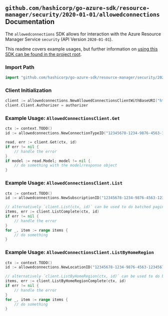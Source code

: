 
## `github.com/hashicorp/go-azure-sdk/resource-manager/security/2020-01-01/allowedconnections` Documentation

The `allowedconnections` SDK allows for interaction with the Azure Resource Manager Service `security` (API Version `2020-01-01`).

This readme covers example usages, but further information on [using this SDK can be found in the project root](https://github.com/hashicorp/go-azure-sdk/tree/main/docs).

### Import Path

```go
import "github.com/hashicorp/go-azure-sdk/resource-manager/security/2020-01-01/allowedconnections"
```


### Client Initialization

```go
client := allowedconnections.NewAllowedConnectionsClientWithBaseURI("https://management.azure.com")
client.Client.Authorizer = authorizer
```


### Example Usage: `AllowedConnectionsClient.Get`

```go
ctx := context.TODO()
id := allowedconnections.NewConnectionTypeID("12345678-1234-9876-4563-123456789012", "example-resource-group", "locationValue", "External")

read, err := client.Get(ctx, id)
if err != nil {
	// handle the error
}
if model := read.Model; model != nil {
	// do something with the model/response object
}
```


### Example Usage: `AllowedConnectionsClient.List`

```go
ctx := context.TODO()
id := allowedconnections.NewSubscriptionID("12345678-1234-9876-4563-123456789012")

// alternatively `client.List(ctx, id)` can be used to do batched pagination
items, err := client.ListComplete(ctx, id)
if err != nil {
	// handle the error
}
for _, item := range items {
	// do something
}
```


### Example Usage: `AllowedConnectionsClient.ListByHomeRegion`

```go
ctx := context.TODO()
id := allowedconnections.NewLocationID("12345678-1234-9876-4563-123456789012", "locationValue")

// alternatively `client.ListByHomeRegion(ctx, id)` can be used to do batched pagination
items, err := client.ListByHomeRegionComplete(ctx, id)
if err != nil {
	// handle the error
}
for _, item := range items {
	// do something
}
```
